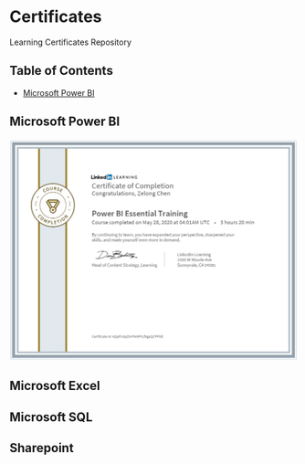 # Certificates
Learning Certificates Repository

## Table of Contents
- [Microsoft Power BI](#Microsoft-Power-BI)


## Microsoft Power BI
![alt text](https://github.com/Zelong-Chen/Certificates/blob/main/Power%20%20BI%20Essential%20Training.PNG)

## Microsoft Excel

## Microsoft SQL 

## Sharepoint
